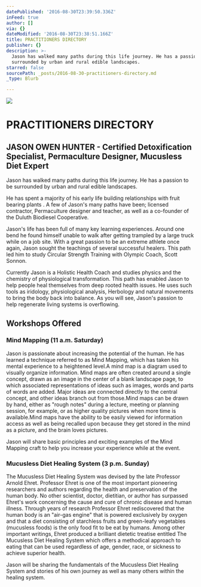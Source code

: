 ```yaml
---
datePublished: '2016-08-30T23:39:50.336Z'
inFeed: true
author: []
via: {}
dateModified: '2016-08-30T23:38:51.166Z'
title: PRACTITIONERS DIRECTORY
publisher: {}
description: >-
  Jason has walked many paths during this life journey. He has a passion to be
  surrounded by urban and rural edible landscapes.
starred: false
sourcePath: _posts/2016-08-30-practitioners-directory.md
_type: Blurb

---
```

![](https://the-grid-user-content.s3-us-west-2.amazonaws.com/5e7910ac-6c1f-4997-916f-100d8aeb5708.png)

# **PRACTITIONERS DIRECTORY**

## JASON OWEN HUNTER - Certified Detoxification Specialist, Permaculture Designer, Mucusless Diet Expert

Jason has walked many paths during this life journey. He has a passion to be surrounded by urban and rural edible landscapes.

He has spent a majority of his early life building relationships with fruit bearing plants . A few of Jason's many paths have been; licensed contractor, Permaculture designer and teacher, as well as a co-founder of the Duluth Biodiesel Cooperative.

Jason's life has been full of many key learning experiences. Around one bend he found himself unable to walk after getting trampled by a large truck while on a job site. With a great passion to be an extreme athlete once again, Jason sought the teachings of several successful healers. This path led him to study Circular Strength Training with Olympic Coach, Scott Sonnon.

Currently Jason is a Holistic Health Coach and studies physics and the chemistry of physiological transformation. This path has enabled Jason to help people heal themselves from deep rooted health issues. He uses such tools as iridology, physiological analysis, Herbology and natural movements to bring the body back into balance. As you will see, Jason's passion to help regenerate living systems is overflowing.

## **Workshops Offered**

### **Mind Mapping (11 a.m. Saturday)**

Jason is passionate about increasing the potential of the human. He has learned a technique referred to as Mind Mapping, which has taken his mental experience to a heightened level.A mind map is a diagram used to visually organize information. Mind maps are often created around a single concept, drawn as an image in the center of a blank landscape page, to which associated representations of ideas such as images, words and parts of words are added. Major ideas are connected directly to the central concept, and other ideas branch out from those.Mind maps can be drawn by hand, either as "rough notes" during a lecture, meeting or planning session, for example, or as higher quality pictures when more time is available.Mind maps have the ability to be easily viewed for information access as well as being recalled upon because they get stored in the mind as a picture, and the brain loves pictures.

Jason will share basic principles and exciting examples of the Mind Mapping craft to help you increase your experience while at the event.

### **Mucusless Diet Healing System (3 p.m. Sunday)**

The Mucusless Diet Healing System was devised by the late Professor Arnold Ehret. Professor Ehret is one of the most important pioneering researchers and authors regarding the health and preservation of the human body. No other scientist, doctor, dietitian, or author has surpassed Ehret's work concerning the cause and cure of chronic disease and human illness. Through years of research Professor Ehret rediscovered that the human body is an "air-gas engine" that is powered exclusively by oxygen and that a diet consisting of starchless fruits and green-leafy vegetables (mucusless foods) is the only food fit to be eat by humans. Among other important writings, Ehret produced a brilliant dietetic treatise entitled The Mucusless Diet Healing System which offers a methodical approach to eating that can be used regardless of age, gender, race, or sickness to achieve superior health.

Jason will be sharing the fundamentals of the Mucusless Diet Healing System and stories of his own journey as well as many others within the healing system.